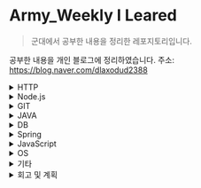 # Army_Weekly I Leared
>군대에서 공부한 내용을 정리한 레포지토리입니다.

공부한 내용을 개인 블로그에 정리하였습니다.
주소: https://blog.naver.com/dlaxodud2388
<details>
<summary>HTTP</summary>
<div markdown="1">
  
## 1. HTTP
URL 문법과 구조, 단축 URL : https://blog.naver.com/dlaxodud2388/221902637855  

TCP 커넥션 - TCP세그먼트와 IP 패킷 : https://blog.naver.com/dlaxodud2388/221909155973

TCP 커넥션 - TCP 커넥션 유지 : https://blog.naver.com/dlaxodud2388/221909561025 

HTTP 트랜잭션 지연과 커넥션 관리: https://blog.naver.com/dlaxodud2388/221911833454

HTTP/1.0+의 Keep-Alive 커넥션, HTTP/1.1의 지속 커넥션과 파이프라인 커넥션: https://blog.naver.com/dlaxodud2388/221914655332

쿠키 - 세션쿠키(Session Cookie), 지속쿠키(Persistent Cookie) : https://blog.naver.com/dlaxodud2388/221917137726

[HTTP] 콘텐츠 인코딩(Content-Encoding), Accept-Encoding 헤더 : https://blog.naver.com/dlaxodud2388/221928144324

[HTTP] 전송 인코딩과 청크 인코딩 : https://m.blog.naver.com/dlaxodud2388/221929856397

HTTP 응답코드 413(PayloadTooLargeError: request entity too large) 원인, 해결 : https://dlaxodud2388.blog.me/222007509565

[HTTP] TCP커넥션의 핸드셰이크와 TCP커넥션 핸드셰이크의 지연 : https://dlaxodud2388.blog.me/222034025759

[HTTP] 편승(piggyback)확인응답과 확인 응답 지연 : https://dlaxodud2388.blog.me/222034044640

[HTTP] TCP의 느린 시작 : https://dlaxodud2388.blog.me/222034054487

[HTTP] 504 Gateway Timeout을 발생시킬 수 있는 Keep-Alive와 멍청한(dumb) 프락시 : https://dlaxodud2388.blog.me/222042540929

HTTP 응답코드 404 (Not Found) 오류 : https://dlaxodud2388.blog.me/222094707066

[HTTP] 같은 리소스를 새로고침하면 왜 상태코드가 200이 아닌 304가 나올까? (HTTP상태코드 200과 304의 차이점) : https://dlaxodud2388.blog.me/222096928136

  
</div>
</details>


<details>
<summary>Node.js</summary>
<div markdown="1">
  
## 2. Node.js
[Node.js] Cheerio-httpcli와 jsdom을 이용한 간단한 크롤링 : https://blog.naver.com/dlaxodud2388/221964793185
  
[Node.js] 서버사이드 템플릿 엔진 EJS : https://blog.naver.com/dlaxodud2388/222111402593
  
[Node.js] bcryptjs모듈 사용, 단점(bcrypt 모듈 설치가 안될 때) : https://blog.naver.com/dlaxodud2388/222111435862
  
[Node.js] Kakao API를 이용하여 지도 띄우기 : https://blog.naver.com/dlaxodud2388/222112124693  
  
[Node.js] dotenv 사용법 (Node.js 기반 환경변수 사용) : https://blog.naver.com/dlaxodud2388/222112141894  
  
[Node.js] passport-kakao모듈을 이용한 Kakao 소셜 로그인 구현하기 : https://blog.naver.com/dlaxodud2388/222128029071
  
[Node.js] Ajax를 이용한 비동기 통신 : https://blog.naver.com/dlaxodud2388/222158985691
  
[Node.js] 콜백 헬(callback hell)과 프로미스(Promise) : https://blog.naver.com/dlaxodud2388/222162200994
  
[Node.js] qrcode 모듈을 이용한 QRcode 생성 : https://blog.naver.com/dlaxodud2388/222167369800
  
[Node.js] Express 서버 성능 향상을 위한 Gzip 적용 : https://blog.naver.com/dlaxodud2388/222188619485
  
[Node.js] Node.js 서버 성능 개선을 위한 클러스터링(Clustering) : https://blog.naver.com/dlaxodud2388/222196528936
  
[Node.js] Node.js 는 정말 싱글스레드일까? : https://blog.naver.com/dlaxodud2388/222211896601
  
[Node.js] libuv의 이벤트 루프(Event Loop)에 대해 알아보자! : https://blog.naver.com/dlaxodud2388/222218703957
  
[Node.js] setTimeout(), setImmediate(), process.nextTick()의 차이점 : https://blog.naver.com/dlaxodud2388/222229554720
  
[Node.js] V8 엔진의 메모리 구조와 가비지 컬렉션(Garbage Collection)의 동작원리 : https://blog.naver.com/dlaxodud2388/222307876737
  
</div>
</details>


  
<details>
<summary>GIT</summary>
<div markdown="1">
  
  ## 3. GIT
[GIT] 로컬 저장소와 github 원격 저장소 연동하기, 최초 커밋(commit)+푸시(push)하기 : https://blog.naver.com/dlaxodud2388/221967035375

[GIT] git add 취소하기 : https://blog.naver.com/dlaxodud2388/221967285595

[GIT] git commit 취소하기 : https://blog.naver.com/dlaxodud2388/221968546308

[GIT] git push 취소하기 : https://blog.naver.com/dlaxodud2388/221968648162

[Git 오류] Git pull 충돌시 해결방법(Your local changes would be overwritten by merge.) : https://blog.naver.com/dlaxodud2388/221969611951

[Git 오류] ![rejected] master -> master (fetch first) 에러 해결방법 : https://m.blog.naver.com/dlaxodud2388/221972440239

[GIT] Git의 동작 원리 : https://blog.naver.com/dlaxodud2388/222321875323
  
</div>
</details>

<details>
<summary>JAVA</summary>
<div markdown="1">

## 4. Java

[Java] 일정하지 않은 개수의 매개변수 (parameter ...) : https://dlaxodud2388.blog.me/221946366561

[Java] 상속(extends) : https://m.blog.naver.com/dlaxodud2388/221956914076

[Java 오류] 오버라이딩시 Unresolved compilation problem:  The return type is incompatible with... : https://blog.naver.com/dlaxodud2388/221965763562

[Java 오류] java.lang.NullPointerException : https://dlaxodud2388.blog.me/221985293264

[Java 오류] java.lang.IndexOutOfBoundsException 오류 : https://dlaxodud2388.blog.me/222006889384


</div>
</details>

<details>
<summary>DB</summary>
<div markdown="1">
  
  ## 5. DB
[Mysql 오류] Error Code: 1175. You are using safe update mode and you tried to update... 해결 : https://dlaxodud2388.blog.me/222014713660

[Mysql 오류] Error Code: 1046. No database selected Select the default DB to be used by... 해결 : https://dlaxodud2388.blog.me/222014717774

[Mysql] Auto_increment 재정렬 : https://dlaxodud2388.blog.me/222014734195

[Mysql 오류] Error Code: 1175, Error Code: 1046 해결 : https://blog.naver.com/dlaxodud2388/222122607300
</div>
</details>

<details>
<summary>Spring</summary>
<div markdown="1">
  
## 6. Spring
[Spring] DAO 리팩토링과 템플릿 메서드 패턴(Template method pattern), 팩토리 메서드 패턴(Factory method pattern) : https://dlaxodud2388.blog.me/222057027432
***
[Spring] System.out.println()을 이용한 디버그용 로그가 서버 성능에 미치는 영향과 해결방법 : https://dlaxodud2388.blog.me/222084116507
***

</div>
</details>

<details>
<summary>JavaScript</summary>
<div markdown="1">
  
  ## 7. JavaScript
[JavaScript] 팩토리 메서드 패턴(factory method pattern) : https://dlaxodud2388.blog.me/222057026591

[JavaScript] 자바스크립트 호이스팅의 동작 원리와 let, var 변수선언방식의 차이점 : https://blog.naver.com/dlaxodud2388/222129465156
  
[JavaScript] 콜 스택(Call Stack)과 실행 컨텍스트(Execution Context) : https://blog.naver.com/dlaxodud2388/222132114552  
  
[JavaScript] Array.prototype의 map(), reduce(), filter() : https://blog.naver.com/dlaxodud2388/222133783184
  
[JavaScript] Array.prototype.forEach() 메서드: https://blog.naver.com/dlaxodud2388/222134821490
  
[JavaScript] Set, 특정 데이터타입만 Set에 저장하기 : https://blog.naver.com/dlaxodud2388/222149122128
  
[JavaScript] 자바스크립트의 프로토타입을 이용한 상속 구현 : https://blog.naver.com/dlaxodud2388/222150072763
  
[JavaScript] ES6의 Class키워드의 동작원리에 대해 알아보자. : https://blog.naver.com/dlaxodud2388/222150133429
  
[JavaScript] 클로저(closure)의 개념과 클로저를 이용한 캡슐화(encapsulation) :  https://blog.naver.com/dlaxodud2388/222150877668
  
[JavaScript] 명시적 변수와 암묵적 전역 변수 : https://blog.naver.com/dlaxodud2388/222154600907
  
[JavaScript] strict mode(use strict) : https://blog.naver.com/dlaxodud2388/222154621203
  
[JavaScript] Lexical Scope(static scope)와 Dynamic Scope : https://blog.naver.com/dlaxodud2388/222164234610
  
[JavaScript] eval()사용을 피해야 하는 이유 : https://blog.naver.com/dlaxodud2388/222164268980
  
[JavaScript 오류] 'RangeError : Maxmum call stack size exceeded' 발생원인 및 해결 : https://blog.naver.com/dlaxodud2388/222187409586
  
[JavaScript] ('b'+'a'+ +'a'+'a').toLowerCase() 가 왜 "banana"일까? : https://blog.naver.com/dlaxodud2388/222189731481
  
[JavaScript] 이터레이터(Iterator)와 배열(Array)의 차이점 : https://blog.naver.com/dlaxodud2388/222204370243
  
[JavaScript] Spread 연산자와 Rest 파라미터 : https://blog.naver.com/dlaxodud2388/222206547420
  
[JavaScript] 실행 컨텍스트(Execution Context)를 통해 알아본 호이스팅(Hoisting) 현상의 발생 원인과 이를 통한 let과 var의 차이 : https://blog.naver.com/dlaxodud2388/222238394694
  
[JavaScript] 추상 구문 트리(Abstract Syntax Tree) : https://blog.naver.com/dlaxodud2388/222260114774
  
[JavaScript] 자바스크립트 엔진들의 히든 클래스(Hidden Class)개념과 코드 실행 최적화를 위한 인라인 캐싱(Inline Caching) : https://blog.naver.com/dlaxodud2388/222263604696
  
[JavaScript] const 를 이용한 변수 선언은 정말 값이 변하지 않을까? : https://blog.naver.com/dlaxodud2388/222267766717
  
[JavaScript] TDZ(Temporal Dead Zone) : https://blog.naver.com/dlaxodud2388/222284235839
  
</div>
</details>

<details>
<summary>OS</summary>
<div markdown="1">

  ## 8. OS
[OS] 부트스트랩 로더(Bootstrap Loader) : https://dlaxodud2388.blog.me/222105963737

[OS] 인터럽트(Interrupt)와 인터럽트 서비스 루틴(Interrupt Service Routine) : https://dlaxodud2388.blog.me/222105999484

[OS] 시스템 콜 (System Call) : https://dlaxodud2388.blog.me/222109716596

[OS] 프로세스 상태(Process State) : https://blog.naver.com/dlaxodud2388/222122625579
  
[OS] Context Switching Overhead (문맥교환 오버헤드) : https://blog.naver.com/dlaxodud2388/222157287867
  
[OS] 스케줄링 알고리즘 SJF : https://blog.naver.com/dlaxodud2388/222162155941
  
[OS] Priority Scheduling(우선순위 스케줄링) : https://blog.naver.com/dlaxodud2388/222164268980
  
[OS] RR(Round-Robin)스케줄링 : https://blog.naver.com/dlaxodud2388/222166315601
  
[OS] 임계구역(Critical-Section)문제 해결과 세마포어(Semaphore) : https://blog.naver.com/dlaxodud2388/222201325948
  
[OS] 자원 할당 그래프(Resource Allocation Graph) : https://blog.naver.com/dlaxodud2388/222243568457
  
[OS] 교착상태(DeadLock)와 교착상태의 해결방법 : https://blog.naver.com/dlaxodud2388/222248445474
  
[OS] 메모리 낭비 방지를 위한 동적 적재(Dynamic Loading), 동적 연결(Dynamic Linking), 스와핑(Swapping) : https://blog.naver.com/dlaxodud2388/222375954613
  
[OS] 외부 메모리 단편화(External Fragmentation)과 연속 메모리 할당방식 최초적합(First-fit) 최적적합(Best-fit) 최악적합(Worst-fit) : https://blog.naver.com/dlaxodud2388/222399647477
  
</div>
</details>

<details>
<summary>기타</summary>
<div markdown="1">
  
  ## 9. 기타
[오류모음] npm : 'npm' 용어가 cmdlet, 함수, 스크립트 파일 또는 실행할 수 있는 프로그램 이름으로 인식되지 않습니다... : https://dlaxodud2388.blog.me/222102392025
***
[기타] Github 프로필에 방문자 수 띄우기 : https://dlaxodud2388.blog.me/222105311346
***
  
</div>
</details>

<details>
<summary>회고 및 계획</summary>
<div markdown="1">
  
## 10. 회고 및 계획
입대 : https://dlaxodud2388.blog.me/221824806038
***
(2020) 3.03 ~ 4.11 : https://dlaxodud2388.blog.me/221903697140
***
(2020) 4.12 ~ 4.26 : https://dlaxodud2388.blog.me/221930603538
***
(2020) 4.27 ~ 5.20 : https://dlaxodud2388.blog.me/221971888708
***
(2020) 5.21 ~ 7.05 : https://dlaxodud2388.blog.me/222021748374
***
(2020) 7.06 ~ 9.20 : https://dlaxodud2388.blog.me/222094712256
***
(2020) 9.21 ~ 11.13 : https://blog.naver.com/dlaxodud2388/222143390637
***
(2020) 2020년 회고 : https://blog.naver.com/dlaxodud2388/222183171412
***
(2021) 01.01 ~ 02.15 :https://blog.naver.com/dlaxodud2388/222244875767
***
(2021) 02.16 ~ 03.28 : https://blog.naver.com/dlaxodud2388/222290788654
  
</div>
</details>







